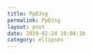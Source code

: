 ```yaml
---
title: PpDJsg
permalink: PpDJsg
layout: post
date: 2019-02-24 19:04:10
category: ellipses
---
```


```latex
```